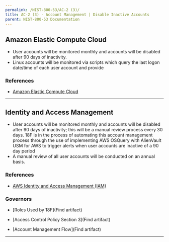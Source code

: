 ```yaml
---
permalink: /NIST-800-53/AC-2 (3)/
title: AC-2 (3) - Account Management | Disable Inactive Accounts
parent: NIST-800-53 Documentation
---
```


## Amazon Elastic Compute Cloud
- User accounts will be monitored monthly and accounts will be disabled after 90 days of inactivity.
- Linux accounts will be monitored via scripts which query the last logon date/time of each user account and provide 

### References

* [Amazon Elastic Compute Cloud](https://aws.amazon.com/ec2/)

--------

## Identity and Access Management
- User accounts will be monitored monthly and accounts will be disabled after 90 days of inactivity; this will be a manual review process every 30 days. 18F is in the process of automating this account management process through the use of implementing AWS OSQuery with AlienVault USM for AWS to trigger alerts when user accounts are inactive of a 90 day period
- A manual review of all user accounts will be conducted on an annual basis.

### References

* [AWS Identity and Access Management (IAM)](https://aws.amazon.com/iam/)

### Governors

* [Roles Used by 18F](Find artifact)

* [Access Control Policy Section 3](Find artifact)

* [Account Management Flow](Find artifact)

--------
